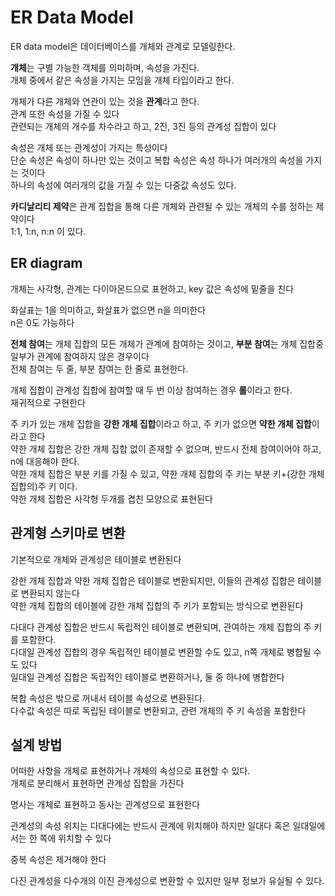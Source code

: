 # ER Data Model

ER data model은 데이터베이스를 개체와 관계로 모델링한다.

**개체**는 구별 가능한 객체를 의미하며, 속성을 가진다.  
개체 중에서 같은 속성을 가지는 모임을 개체 타입이라고 한다.

개체가 다른 개체와 연관이 있는 것을 **관계**라고 한다.  
관계 또한 속성을 가질 수 있다  
관련되는 개체의 개수를 차수라고 하고, 2진, 3진 등의 관계성 집합이 있다

속성은 개체 또는 관계성이 가지는 특성이다  
단순 속성은 속성이 하나만 있는 것이고 복합 속성은 속성 하나가 여러개의 속성을 가지는 것이다  
하나의 속성에 여러개의 값을 가질 수 있는 다중값 속성도 있다.

**카디날리티 제약**은 관계 집합을 통해 다른 개체와 관련될 수 있는 개체의 수를 정하는 제약이다  
1:1, 1:n, n:n 이 있다.

## ER diagram

개체는 사각형, 관계는 다이아몬드으로 표현하고, key 값은 속성에 밑줄을 친다

화살표는 1을 의미하고, 화살표가 없으면 n을 의미한다  
n은 0도 가능하다

**전체 참여**는 개체 집합의 모든 개체가 관계에 참여하는 것이고, **부분 참여**는 개체 집합중 일부가 관계에 참여하지 않은 경우이다  
전체 참여는 두 줄, 부분 참여는 한 줄로 표현한다.

개체 집합이 관계성 집합에 참여할 때 두 번 이상 참여하는 경우 **롤**이라고 한다.  
재귀적으로 구현한다

주 키가 있는 개체 집합을 **강한 개체 집합**이라고 하고, 주 키가 없으면 **약한 개체 집합**이라고 한다  
약한 개체 집합은 강한 개체 집합 없이 존재할 수 없으며, 반드시 전체 참여이어야 하고, n에 대응해야 한다.  
약한 개체 집합은 부분 키를 가질 수 있고, 약한 개체 집합의 주 키는 부분 키+(강한 개체 집합의)주 키 이다.  
약한 개체 집합은 사각형 두개를 겹친 모양으로 표현된다

## 관계형 스키마로 변환

기본적으로 개체와 관계성은 테이블로 변환된다  

강한 개체 집합과 약한 개체 집합은 테이블로 변환되지만, 이들의 관계성 집합은 테이블로 변환되지 않는다  
약한 개체 집합의 테이블에 강한 개체 집합의 주 키가 포함되는 방식으로 변환된다

다대다 관계성 집합은 반드시 독립적인 테이블로 변환되며, 관여하는 개체 집합의 주 키를 포함한다.  
다대일 관계성 집합의 경우 독립적인 테이블로 변환할 수도 있고, n쪽 개체로 병합될 수도 있다  
일대일 관계성 집합은 독립적인 테이블로 변환하거나, 둘 중 하나에 병합한다

복합 속성은 밖으로 꺼내서 테이블 속성으로 변환된다.  
다수값 속성은 따로 독립된 테이블로 변환되고, 관련 개체의 주 키 속성을 포함한다

## 설계 방법

어떠한 사항을 개체로 표현하거나 개체의 속성으로 표현할 수 있다.  
개체로 분리해서 표현하면 관계성 집합을 가진다

명사는 개체로 표현하고 동사는 관계성으로 표현한다

관계성의 속성 위치는 다대다에는 반드시 관계에 위치해야 하지만 일대다 혹은 일대일에서는 한 쪽에 위치할 수 있다

중복 속성은 제거해야 한다

다진 관계성을 다수개의 이진 관계성으로 변환할 수 있지만 일부 정보가 유실될 수 있다.

